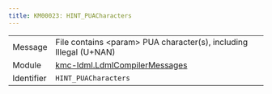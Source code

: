 ```yaml
---
title: KM00023: HINT_PUACharacters
---
```


|            |           |
|------------|---------- |
| Message    | File contains &lt;param&gt; PUA character\(s\), including Illegal \(U\+NAN\) |
| Module     | [kmc-ldml.LdmlCompilerMessages](kmc-ldml.ldmlcompilermessages) |
| Identifier | `HINT_PUACharacters` |


